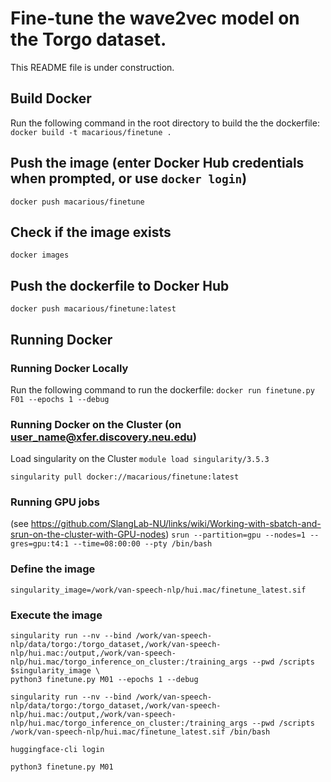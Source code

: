 # Fine-tune the wave2vec model on the Torgo dataset.
This README file is under construction.

## Build Docker
Run the following command in the root directory to build the the dockerfile:
`docker build -t macarious/finetune .`

## Push the image (enter Docker Hub credentials when prompted, or use `docker login`)
`docker push macarious/finetune`

## Check if the image exists
`docker images`

## Push the dockerfile to Docker Hub
`docker push macarious/finetune:latest`

## Running Docker

### Running Docker Locally
Run the following command to run the dockerfile:
`docker run finetune.py F01 --epochs 1 --debug`

### Running Docker on the Cluster (on user_name@xfer.discovery.neu.edu)
Load singularity on the Cluster
`module load singularity/3.5.3`

`singularity pull docker://macarious/finetune:latest`

### Running GPU jobs
(see https://github.com/SlangLab-NU/links/wiki/Working-with-sbatch-and-srun-on-the-cluster-with-GPU-nodes)
`srun --partition=gpu --nodes=1 --gres=gpu:t4:1 --time=08:00:00 --pty /bin/bash`

### Define the image
`singularity_image=/work/van-speech-nlp/hui.mac/finetune_latest.sif`

### Execute the image

```
singularity run --nv --bind /work/van-speech-nlp/data/torgo:/torgo_dataset,/work/van-speech-nlp/hui.mac:/output,/work/van-speech-nlp/hui.mac/torgo_inference_on_cluster:/training_args --pwd /scripts $singularity_image \
python3 finetune.py M01 --epochs 1 --debug
```

```
singularity run --nv --bind /work/van-speech-nlp/data/torgo:/torgo_dataset,/work/van-speech-nlp/hui.mac:/output,/work/van-speech-nlp/hui.mac/torgo_inference_on_cluster:/training_args --pwd /scripts /work/van-speech-nlp/hui.mac/finetune_latest.sif /bin/bash
```

`huggingface-cli login`

`python3 finetune.py M01`